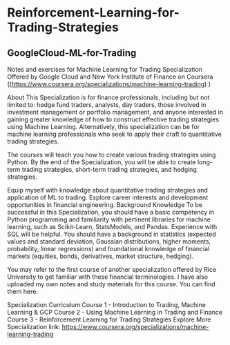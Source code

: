 # Reinforcement-Learning-for-Trading-Strategies
## GoogleCloud-ML-for-Trading
Notes and exercises for Machine Learning for Trading Specialization Offered by Google Cloud and New York Institute of Finance on Coursera ((https://www.coursera.org/specializations/machine-learning-trading) )

About
This Specialization is for finance professionals, including but not limited to: hedge fund traders, analysts, day traders, those involved in investment management or portfolio management, and anyone interested in gaining greater knowledge of how to construct effective trading strategies using Machine Learning. Alternatively, this specialization can be for machine learning professionals who seek to apply their craft to quantitative trading strategies.

The courses will teach you how to create various trading strategies using Python. By the end of the Specialization, you will be able to create long-term trading strategies, short-term trading strategies, and hedging strategies.

Equip myself with knowledge about quantitative trading strategies and application of ML to trading.
Explore career interests and development opportunities in financial engineering.
Background Knowledge
To be successful in this Specialization, you should have a basic competency in Python programming and familiarity with pertinent libraries for machine learning, such as Scikit-Learn, StatsModels, and Pandas. Experience with SQL will be helpful. You should have a background in statistics (expected values and standard deviation, Gaussian distributions, higher moments, probability, linear regressions) and foundational knowledge of financial markets (equities, bonds, derivatives, market structure, hedging).

You may refer to the first course of another specialization offered by Rice University to get familiar with these financial terminologies. I have also uploaded my own notes and study materials for this course. You can find them here.

Specialization Curriculum
Course 1 - Introduction to Trading, Machine Learning & GCP
Course 2 - Using Machine Learning in Trading and Finance
Course 3 - Reinforcement Learning for Trading Strategies
Explore More
Specialization link: https://www.coursera.org/specializations/machine-learning-trading
